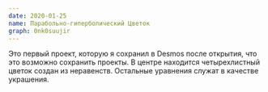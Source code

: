 ```yaml
---
date: 2020-01-25
name: Парабольно-гиперболический Цветок
graph: 0nk0suujir
---
```


Это первый проект, которую я сохранил в Desmos после открытия, что это возможно сохранить проекты. В центре находится четырехлистный цветок создан из неравенств. Остальные уравнения служат в качестве украшения.